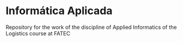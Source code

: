 # Informática Aplicada
Repository for the work of the discipline of Applied Informatics of the Logistics course at FATEC

